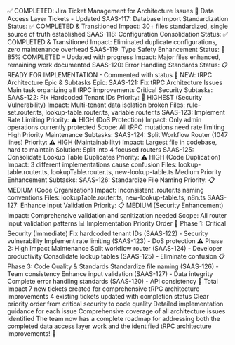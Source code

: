 ✅ COMPLETED: Jira Ticket Management for Architecture Issues
🎯 Data Access Layer Tickets - Updated
SAAS-117: Database Import Standardization
Status: ✅ COMPLETED & Transitioned
Impact: 30+ files standardized, single source of truth established
SAAS-118: Configuration Consolidation
Status: ✅ COMPLETED & Transitioned
Impact: Eliminated duplicate configurations, zero maintenance overhead
SAAS-119: Type Safety Enhancement
Status: 🚀 85% COMPLETED - Updated with progress
Impact: Major files enhanced, remaining work documented
SAAS-120: Error Handling Standards
Status: 📋 READY FOR IMPLEMENTATION - Commented with status
🚨 NEW: tRPC Architecture Epic & Subtasks
Epic: SAAS-121: Fix tRPC Architecture Issues
Main task organizing all tRPC improvements
Critical Security Subtasks:
SAAS-122: Fix Hardcoded Tenant IDs
Priority: 🚨 HIGHEST (Security Vulnerability)
Impact: Multi-tenant data isolation broken
Files: rule-set.router.ts, lookup-table.router.ts, variable.router.ts
SAAS-123: Implement Rate Limiting
Priority: ⚠️ HIGH (DoS Protection)
Impact: Only admin operations currently protected
Scope: All tRPC mutations need rate limiting
High Priority Maintenance Subtasks:
SAAS-124: Split Workflow Router (1047 lines)
Priority: ⚠️ HIGH (Maintainability)
Impact: Largest file in codebase, hard to maintain
Solution: Split into 4 focused routers
SAAS-125: Consolidate Lookup Table Duplicates
Priority: ⚠️ HIGH (Code Duplication)
Impact: 3 different implementations cause confusion
Files: lookup-table.router.ts, lookupTable.router.ts, new-lookup-table.ts
Medium Priority Enhancement Subtasks:
SAAS-126: Standardize File Naming
Priority: 📋 MEDIUM (Code Organization)
Impact: Inconsistent .router.ts naming conventions
Files: lookupTable.router.ts, new-lookup-table.ts, n8n.ts
SAAS-127: Enhance Input Validation
Priority: 📋 MEDIUM (Security Enhancement)
Impact: Comprehensive validation and sanitization needed
Scope: All router input validation patterns
📊 Implementation Priority Order
🚨 Phase 1: Critical Security (Immediate)
Fix hardcoded tenant IDs (SAAS-122) - Security vulnerability
Implement rate limiting (SAAS-123) - DoS protection
⚠️ Phase 2: High Impact Maintenance
Split workflow router (SAAS-124) - Developer productivity
Consolidate lookup tables (SAAS-125) - Eliminate confusion
📋 Phase 3: Code Quality & Standards
Standardize file naming (SAAS-126) - Team consistency
Enhance input validation (SAAS-127) - Data integrity
Complete error handling standards (SAAS-120) - API consistency
🎯 Total Impact
7 new tickets created for comprehensive tRPC architecture improvements
4 existing tickets updated with completion status
Clear priority order from critical security to code quality
Detailed implementation guidance for each issue
Comprehensive coverage of all architecture issues identified
The team now has a complete roadmap for addressing both the completed data access layer work and the identified tRPC architecture improvements! 🚀
